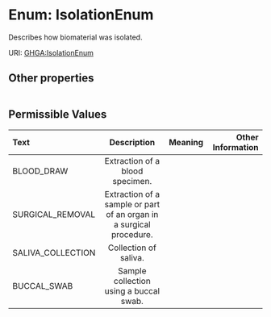 
# Enum: IsolationEnum


Describes how biomaterial was isolated.

URI: [GHGA:IsolationEnum](https://w3id.org/GHGA/IsolationEnum)


## Other properties

|  |  |  |
| --- | --- | --- |

## Permissible Values

| Text | Description | Meaning | Other Information |
| :--- | :---: | :---: | ---: |
| BLOOD_DRAW | Extraction of a blood specimen. |  |  |
| SURGICAL_REMOVAL | Extraction of a sample or part of an organ in a surgical procedure. |  |  |
| SALIVA_COLLECTION | Collection of saliva. |  |  |
| BUCCAL_SWAB | Sample collection using a buccal swab. |  |  |

